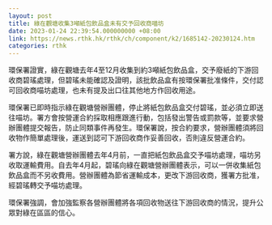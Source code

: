 ```yaml
---
layout: post
title: 綠在觀塘收集3噸紙包飲品盒未有交予回收商喵坊
date: 2023-01-24 22:39:54.000000000 +08:00
link: https://news.rthk.hk/rthk/ch/component/k2/1685142-20230124.htm
categories: rthk
---
```


環保署證實，綠在觀塘去年4至12月收集到約3噸紙包飲品盒，交予廢紙的下游回收商碧瑤處理，但碧瑤未能確認及證明，該批飲品盒有按環保署批准條件，交付認可回收商喵坊處理，也未有提及出口往其他地方作回收用途。

環保署已即時指示綠在觀塘營辦團體，停止將紙包飲品盒交付碧瑤，並必須立即送往喵坊。署方會按營運合約採取相應跟進行動，包括發出警告或罰款等，並要求營辦團體提交報告，防止同類事件再發生。環保署說，按合約要求，營辦團體須將回收物作簡單處理後，運送到認可下游回收商作妥善回收，否則違反營運合約。

署方說，綠在觀塘營辦團體去年4月前，一直把紙包飲品盒交予喵坊處理，喵坊另收取運輸費用。自去年4月起，碧瑤向綠在觀塘營辦團體表示，可以一併收集紙包飲品盒而不另收費用。營辦團體為節省運輸成本，更改下游回收商，獲署方批准，經碧瑤轉交予喵坊處理。

環保署強調，會加強監察各營辦團體將各項回收物送往下游回收商的情況，提升公眾對綠在區區的信心。
